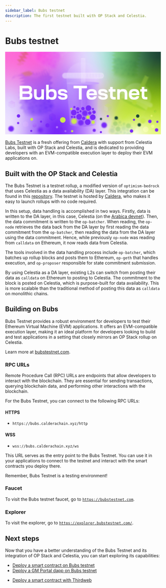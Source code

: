 ```yaml
---
sidebar_label: Bubs testnet
description: The first testnet built with OP Stack and Celestia.
---
```


# Bubs testnet

![Bubs testnet](../../static/img/Celestia_Bubs_Testnet.jpg)

[Bubs Testnet](https://bubstestnet.com) is a fresh offering from
[Caldera](https://caldera.xyz) with support from Celestia Labs,
built with OP Stack and Celestia, and is dedicated to providing developers with
an EVM-compatible execution layer to deploy their EVM applications on.

## Built with the OP Stack and Celestia

The Bubs Testnet is a testnet rollup, a modified version of
`optimism-bedrock` that uses Celestia as a data availability (DA)
layer. This integration can be found in this
[repository](https://github.com/celestiaorg/optimism). The testnet
is hosted by [Caldera](https://caldera.xyz), who makes it easy to launch
rollups with no code required.

In this setup, data handling is accomplished in two ways. Firstly, data is
written to the DA layer, in this case, Celestia
(on the [Arabica devnet](../../nodes/arabica-devnet)). Then, the data
commitment is written to the `op-batcher`. When reading, the `op-node`
retrieves the data back from the DA layer by first reading the data commitment
from the `op-batcher`, then reading the data from the DA layer using the data
commitment. Hence, while previously `op-node` was reading from `calldata` on
Ethereum, it now reads data from Celestia.

The tools involved in the data handling process include `op-batcher`,
which batches up rollup blocks and posts them to Ethereum, `op-geth`
that handles execution, and `op-proposer` responsible for state commitment
submission.

By using Celestia as a DA layer, existing L2s can switch from posting their
data as `calldata` on Ethereum to posting to Celestia. The commitment to the
block is posted on Celestia, which is purpose-built for data availability.
This is more scalable than the traditional method of posting this data as
`calldata` on monolithic chains.

## Building on Bubs

Bubs Testnet provides a robust environment for developers to test their
Ethereum Virtual Machine (EVM) applications. It offers an EVM-compatible
execution layer, making it an ideal platform for developers looking to
build and test applications in a setting that closely mirrors an OP Stack
rollup on Celestia.

Learn more at [bubstestnet.com](https://bubstestnet.com).

### RPC URLs

Remote Procedure Call (RPC) URLs are endpoints that allow developers to
interact with the blockchain. They are essential for sending transactions,
querying blockchain data, and performing other interactions with the
blockchain.

For the Bubs Testnet, you can connect to the following RPC URLs:

#### HTTPS

* `https://bubs.calderachain.xyz/http`

#### WSS

* `wss://bubs.calderachain.xyz/ws`

This URL serves as the entry point to the Bubs Testnet. You can use it
in your applications to connect to the testnet and interact with the smart
contracts you deploy there.

Remember, Bubs Testnet is a testing environment!

### Faucet

To visit the Bubs testnet faucet, go to
[`https://bubstestnet.com`](https://bubstestnet.com).

### Explorer

To visit the explorer, go to
[`https://explorer.bubstestnet.com/`](https://explorer.bubstestnet.com/).

## Next steps

Now that you have a better understanding of the Bubs Testnet and its
integration of OP Stack and Celestia, you can start exploring its
capabilities:

* [Deploy a smart contract on Bubs testnet](../deploy-on-bubs)
* [Deploy a GM Portal dapp on Bubs testnet](../gm-portal-bubs)
<!-- * [Deploy a dapp with scaffold-eth](https://github.com/jcstein/scaffold-eth) -->
* [Deploy a smart contract with Thirdweb](https://thirdweb.com/bubs-testnet)
